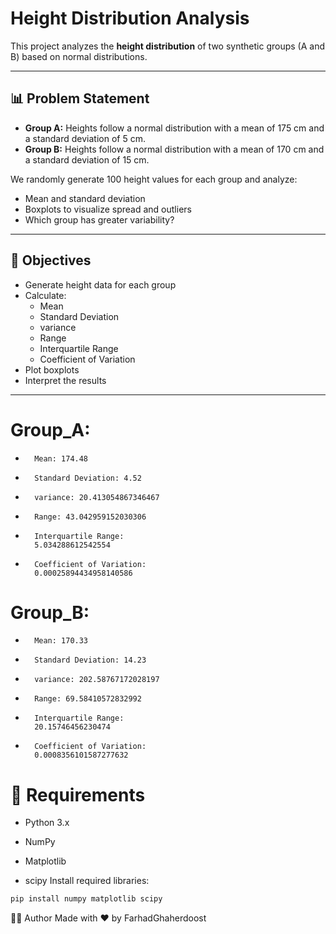 # Height Distribution Analysis

This project analyzes the **height distribution** of two synthetic groups (A and B) based on normal distributions.

---

## 📊 Problem Statement

- **Group A:** Heights follow a normal distribution with a mean of 175 cm and a standard deviation of 5 cm.
- **Group B:** Heights follow a normal distribution with a mean of 170 cm and a standard deviation of 15 cm.

We randomly generate 100 height values for each group and analyze:

- Mean and standard deviation
- Boxplots to visualize spread and outliers
- Which group has greater variability?

---

## 📎 Objectives

- Generate height data for each group
- Calculate:
  - Mean
  - Standard Deviation
  - variance
  - Range
  - Interquartile Range
  - Coefficient of Variation
- Plot boxplots
- Interpret the results

---
# Group_A:
-       Mean: 174.48
-       Standard Deviation: 4.52 
-       variance: 20.413054867346467 
-       Range: 43.042959152030306 
-       Interquartile Range: 
        5.034288612542554 
-       Coefficient of Variation: 
        0.00025894434958140586
# Group_B:
-       Mean: 170.33 
-       Standard Deviation: 14.23 
-       variance: 202.58767172028197 
-       Range: 69.58410572832992 
-       Interquartile Range: 
        20.15746456230474 
-       Coefficient of Variation:
        0.0008356101587277632

# 🧰 Requirements
- Python 3.x

- NumPy

- Matplotlib
- scipy
Install required libraries:

```bash
pip install numpy matplotlib scipy
```

🧑‍💻 Author
Made with ❤️ by FarhadGhaherdoost